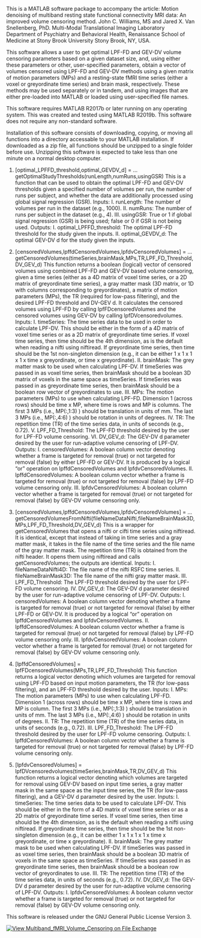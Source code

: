 This is a MATLAB software package to accompany the article:
Motion denoising of multiband resting state functional connectivity MRI data: An improved volume censoring method.
John C. Williams, MS and Jared X. Van Snellenberg, PhD.
Multi-Modal Translational Imaging Laboratory
Department of Psychiatry and Behavioral Health, Renaissance School of Medicine at Stony Brook University
Stony Brook, NY, USA.

This software allows a user to get optimal LPF-FD and GEV-DV volume censoring parameters based on a given dataset size, and, using either these parameters or other, user-specified parameters, obtain a vector of volumes censored using LPF-FD and GEV-DV methods using a given matrix of motion parameters (MPs) and a resting-state fMRI time series (either a voxel or greyordinate time series) and brain mask, respectively. These methods may be used separately or in tandem, and using images that are either pre-loaded into MATLAB or loaded using user-specified file names. 

This software requires MATLAB R2017b or later running on any operating system. This was created and tested using MATLAB R2019b.  This software does not require any non-standard software.

Installation of this software consists of downloading, copying, or moving all functions into a directory accessable to your MATLAB installation. If downloaded as a zip file, all functions should be unzipped to a single folder before use. Unzipping this software is expected to take less than one minute on a normal desktop computer.

1. [optimal_LPFFD_threshold,optimal_GEVDV_d] = … 
getOptimalStudyThresholds(runLength,numRuns,usingGSR)
	This is a function that can be used to obtain the optimal LPF-FD and GEV-DV thresholds given a specified number of volumes per run, the number of runs per subject, and whether the data are additionally processed using global signal regression (GSR).
Inputs:
I.	runLength: The number of volumes per run in the dataset (e.g., 1000).
II.	numRuns: The number of runs per subject in the dataset (e.g., 4).
III.	usingGSR: True or 1 if global signal regression (GSR) is being used; false or 0 if GSR is not being used. 
Outputs:
I.	optimal_LPFFD_threshold: The optimal LPF-FD threshold for the study given the inputs.
II.	optimal_GEVDV_d: The optimal GEV-DV d for the study given the inputs.

2. [censoredVolumes,lpffdCensoredVolumes,lpfdvCensoredVolumes] = … 
getCensoredVolumes(timeSeries,brainMask,MPs,TR,LPF_FD_Threshold,DV_GEV_d)
	This function returns a boolean (logical) vector of censored volumes using combined LPF-FD and GEV-DV based volume censoring, given a time series (either as a 4D matrix of voxel time series, or a 2D matrix of greyordinate time series), a gray matter mask (3D matrix, or 1D with columns corresponding to greyordinates), a matrix of motion parameters (MPs), the TR (required for low-pass filtering), and the desired LPF-FD threshold and DV-GEV d. It calculates the censored volumes using LPF-FD by calling lpfFDcensoredVolumes and the censored volumes using GEV-DV by calling lpfDVcensoredvolumes.
Inputs:
I.	timeSeries: The time series data to be used in order to calculate LPF-DV. This should be either in the form of a 4D matrix of voxel time series or as a 2D matrix of greyordinate time series. If voxel time series, then time should be the 4th dimension, as is the default when reading a nifti using niftiread. If greyordinate time series, then time should be the 1st non-singleton dimension (e.g., it can be either 1 x 1 x 1 x 1 x time x greyordinate, or time x greyordinate).
II.	brainMask: The grey matter mask to be used when calculating LPF-DV. If timeSeries was passed in as voxel time series, then brainMask should be a boolean 3D matrix of voxels in the same space as timeSeries. If timeSeries was passed in as greyordinate time series, then brainMask should be a boolean row vector of greyordinates to use.
III.	MPs: The motion parameters (MPs) to use when calculating LPF-FD. Dimension 1 (across rows) should be time x MP, where time is rows and MP is columns. The first 3 MPs (i.e., MP(:,1:3) ) should be translation in units of mm. The last 3 MPs (i.e., MP(:,4:6) ) should be rotation in units of degrees.
IV.	TR: The repetition time (TR) of the time series data, in units of seconds (e.g., 0.72).
V.	LPF_FD_Threshold: The LPF-FD threshold desired by the user for LPF-FD volume censoring.
VI.	DV_GEV_d: The GEV-DV d parameter desired by the user for run-adaptive volume censoring of LPF-DV.
Outputs:
I.	censoredVolumes: A boolean column vector denoting whether a frame is targeted for removal (true) or not targeted for removal (false) by either LPF-FD or GEV-DV. It is produced by a logical “or” operation on lpffdCensoredVolumes and lpfdvCensoredVolumes. 
II.	lpffdCensoredVolumes: A boolean column vector whether a frame is targeted for removal (true) or not targeted for removal (false) by LPF-FD volume censoring only.
III.	lpfdvCensoredVolumes: A boolean column vector whether a frame is targeted for removal (true) or not targeted for removal (false) by GEV-DV volume censoring only.

3. [censoredVolumes,lpffdCensoredVolumes,lpfdvCensoredVolumes] = …
getCensoredVolumesFromNifti(fileNameDataNifti,fileNameBrainMask3D,MPs,LPF_FD_Threshold,DV_GEV_d)
	This is a wrapper for getCensoredVolumes that opens a nifti or cifti time series using niftiread. It is identical, except that instead of taking in time series and a gray matter mask, it takes in the file name of the time series and the file name of the gray matter mask. The repetition time (TR) is obtained from the nifti header. It opens them using niftiread and calls getCensoredVolumes; the outputs are identical.
Inputs:
I.	fileNameDataNifti4D: The file name of the nifti RSFC time series.
II.	fileNameBrainMask3D: The file name of the nifti gray matter mask.
III.	LPF_FD_Threshold: The LPF-FD threshold desired by the user for LPF-FD volume censoring.
IV.	DV_GEV_d: The GEV-DV d parameter desired by the user for run-adaptive volume censoring of LPF-DV.
Outputs:
I.	censoredVolumes: A boolean column vector denoting whether a frame is targeted for removal (true) or not targeted for removal (false) by either LPF-FD or GEV-DV. It is produced by a logical “or” operation on lpffdCensoredVolumes and lpfdvCensoredVolumes. 
II.	lpffdCensoredVolumes: A boolean column vector whether a frame is targeted for removal (true) or not targeted for removal (false) by LPF-FD volume censoring only.
III.	lpfdvCensoredVolumes: A boolean column vector whether a frame is targeted for removal (true) or not targeted for removal (false) by GEV-DV volume censoring only.

4. [lpffdCensoredVolumes] = lpfFDcensoredVolumes(MPs,TR,LPF_FD_Threshold)
	This function returns a logical vector denoting which volumes are targeted for removal using LPF-FD based on input motion parameters, the TR (for low-pass filtering), and an LPF-FD threshold desired by the user.
Inputs:
I.	MPs: The motion parameters (MPs) to use when calculating LPF-FD. Dimension 1 (across rows) should be time x MP, where time is rows and MP is column. The first 3 MPs (i.e., MP(:,1:3) ) should be translation in units of mm. The last 3 MPs (i.e., MP(:,4:6) ) should be rotation in units of degrees.
II.	TR: The repetition time (TR) of the time series data, in units of seconds (e.g., 0.72).
III.	LPF_FD_Threshold: The LPF-FD threshold desired by the user for LPF-FD volume censoring.
Outputs:
I.	lpffdCensoredVolumes: A boolean column vector whether a frame is targeted for removal (true) or not targeted for removal (false) by LPF-FD volume censoring only.

5. [lpfdvCensoredVolumes] = lpfDVcensoredvolumes(timeSeries,brainMask,TR,DV_GEV_d)
	This function returns a logical vector denoting which volumes are targeted for removal using GEV-DV based on input time series, a gray matter mask in the same space as the input time series, the TR (for low-pass filtering), and a GEV-DV d parameter desired by the user.
Inputs:
I.	timeSeries: The time series data to be used to calculate LPF-DV. This should be either in the form of a 4D matrix of voxel time series or as a 2D matrix of greyordinate time series. If voxel time series, then time should be the 4th dimension, as is the default when reading a nifti using niftiread. If greyordinate time series, then time should be the 1st non-singleton dimension (e.g., it can be either 1 x 1 x 1 x 1 x time x greyordinate, or time x greyordinate).
II.	brainMask: The grey matter mask to be used when calculating LPF-DV. If timeSeries was passed in as voxel time series, then brainMask should be a boolean 3D matrix of voxels in the same space as timeSeries. If timeSeries was passed in as greyordinate time series, then brainMask should be a boolean row vector of greyordinates to use.
III.	TR: The repetition time (TR) of the time series data, in units of seconds (e.g., 0.72).
IV.	DV_GEV_d: The GEV-DV d parameter desired by the user for run-adaptive volume censoring of LPF-DV.
Outputs:
I.	lpfdvCensoredVolumes: A boolean column vector whether a frame is targeted for removal (true) or not targeted for removal (false) by GEV-DV volume censoring only.

This software is released under the GNU General Public License Version 3. 

[![View Multiband_fMRI_Volume_Censoring on File Exchange](https://www.mathworks.com/matlabcentral/images/matlab-file-exchange.svg)](https://www.mathworks.com/matlabcentral/fileexchange/73479-multiband_fmri_volume_censoring)
